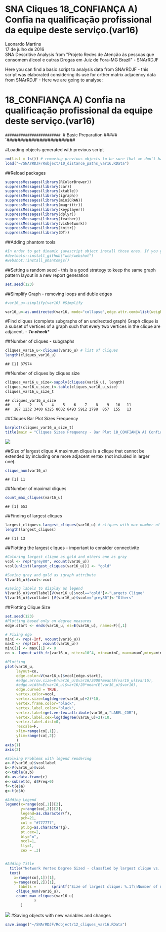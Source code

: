 # SNA Cliques 18_CONFIANÇA A) Confia na qualificação profissional da equipe deste serviço.(var16)
Leonardo Martins  
17 de julho de 2016  
SNA Descritive Analysis from "Projeto Redes de Atenção às pessoas que consomem álcool e outras Drogas em Juiz de Fora-MG   Brazil"  - SNArRDJF

Here you can find a basic script to analysis data from SNArRDJF - this script was elaborated considering its use for orther matrix adjacency data from SNArRDJF - Here we are going to analyse:

# 18_CONFIANÇA A) Confia na qualificação profissional da equipe deste serviço.(var16)

`#########################
`# Basic Preparation #####
`#########################

#Loading objects generated with previous script 

```r
rm(list = ls()) # removing previous objects to be sure that we don't have objects conflicts name
load("~/SNArRDJF/Robject/10_distance_paths_var16.RData")
```
##Reload packages

```r
suppressMessages(library(RColorBrewer))
suppressMessages(library(car))
suppressMessages(library(xtable))
suppressMessages(library(igraph))
suppressMessages(library(miniCRAN))
suppressMessages(library(magrittr))
suppressMessages(library(keyplayer))
suppressMessages(library(dplyr))
suppressMessages(library(feather))
suppressMessages(library(visNetwork))
suppressMessages(library(knitr))
suppressMessages(library(DT))
```
##Adding phantom tools

```r
#In order to get dinamic javascript object install those ones. If you get problems installing go to Stackoverflow.com and type your error to discover what to do. In some cases the libraries need to be intalled in outside R libs.
#devtools::install_github("wch/webshot")
#webshot::install_phantomjs()
```
##Setting a random seed - this is a good strategy to keep the same graph pattern layout in a new report generation

```r
set.seed(123)
```

##Simplify Graph - removing loops and duble edges 

```r
#var16_u<-simplify(var16) #Simplify

var16_u<-as.undirected(var16, mode="collapse",edge.attr.comb=list(weight="mean","ignore"))
```

#Find cliques (complete subgraphs of an undirected graph)
Graph clique is a subset of vertices of a graph such that every two vertices in the clique are adjacent. - ***To check****

##Number of cliques - subgraphs

```r
cliques_var16_u<-cliques(var16_u) # list of cliques 
length(cliques_var16_u)
```

```
## [1] 37974
```
##Number of cliques by cliques size

```r
cliques_var16_u_size<-sapply(cliques(var16_u), length) 
cliques_var16_u_size_t<-table(cliques_var16_u_size)
cliques_var16_u_size_t
```

```
## cliques_var16_u_size
##    1    2    3    4    5    6    7    8    9   10   11 
##  187 1232 3400 6325 8602 8493 5912 2798  857  155   13
```

##Cliques Bar Plot Sizes Frequency

```r
barplot(cliques_var16_u_size_t)
title(main = "Cliques Sizes Frequency - Bar Plot 18_CONFIANÇA A) Confia na qualificação profissional da equipe deste serviço.(var16)", font.main = 4)
```

![](18_CONFIANÇA_A_Confia_na_qualificação_profissional_12_cliques_files/figure-html/unnamed-chunk-8-1.png)<!-- -->

##Size of largest clique 
A maximum clique is a clique that cannot be extended by including one more adjacent vertex (not included in larger one). 

```r
clique_num(var16_u)
```

```
## [1] 11
```
##Number of maximal cliques

```r
count_max_cliques(var16_u)
```

```
## [1] 653
```
##Finding of largest cliques

```r
largest_cliques<-largest_cliques(var16_u) # cliques with max number of nodes
length(largest_cliques)
```

```
## [1] 13
```

##Plotting the largest cliques - important to consider connectivite 

```r
#Coloring largest clique as gold and others one as gray
vcol <- rep("grey80", vcount(var16_u))
vcol[unlist(largest_cliques(var16_u))] <- "gold"

#Saving gray and gold as igraph attribute
V(var16_u)$vcol<-vcol

#Saving labels to display as legend
V(var16_u)$vcollabel[V(var16_u)$vcol=="gold"]<-"Largets Clique"
V(var16_u)$vcollabel [V(var16_u)$vcol=="grey80"]<-"Others"
```
##Plotting Clique Size

```r
set.seed(123)
#Plotting based only on degree measures 
edge.start <- ends(var16_u, es=E(var16_u), names=F)[,1]

# Fixing ego
minC <- rep(-Inf, vcount(var16_u))
maxC <- rep(Inf, vcount(var16_u))
minC[1] <- maxC[1] <- 0
co <- layout_with_fr(var16_u, niter=10^4, minx=minC, maxx=maxC,miny=minC, maxy=maxC, weights=E(var16_u)$var16)

#Plotting
plot(var16_u, 
     layout=co,
     edge.color=V(var16_u)$vcol[edge.start],
     #edge.arrow.size=E(var16_u)$var16/2000*mean(E(var16_u)$var16),
     #edge.width=E(var16_u)$var16/20*mean(E(var16_u)$var16),
     edge.curved = TRUE,
     vertex.color=vcol,
     vertex.size=log(degree(var16_u)+2)*10,
     vertex.frame.color="black",
     vertex.label.color="black",
     vertex.label=get.vertex.attribute(var16_u,"LABEL_COR"),
     vertex.label.cex=log(degree(var16_u)+2)/10,
     vertex.label.dist=0,
     rescale=F,
     xlim=range(co[,1]), 
     ylim=range(co[,2])
     )
axis(1)
axis(2)

#Solving Problems with legend rendering 
a<-V(var16_u)$vcollabel
b<-V(var16_u)$vcol
c<-table(a,b)
d<-as.data.frame(c)
e<-subset(d, d$Freq>0)
f<-t(e$a)
g<-t(e$b)

#Adding Legend
legend(x=range(co[,1])[2], 
       y=range(co[,2])[2],
       legend=as.character(f),
       pch=21,
       col = "#777777", 
       pt.bg=as.character(g),
       pt.cex=2,
       bty="n", 
       ncol=1,
       lty=1,
       cex = .3)


#Adding Title
  title("Network Vertex Degree Sized - classfied by largest clique vs. others", sub = "Source: from authors ")  
  text( 
    x=range(co[,1])[1],
    y=range(co[,2])[1], 
      labels =       sprintf("Size of largest clique: %.1f\nNumber of maximal cliques: %.1f",
     clique_num(var16_u), 
     count_max_cliques(var16_u)
             )
       )
```

![](18_CONFIANÇA_A_Confia_na_qualificação_profissional_12_cliques_files/figure-html/unnamed-chunk-13-1.png)<!-- -->
#Saving objects with new variables and changes

```r
save.image("~/SNArRDJF/Robject/12_cliques_var16.RData") 
```


